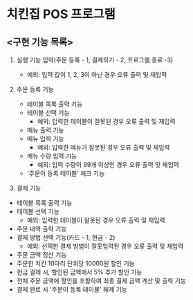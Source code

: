 # 치킨집 POS 프로그램

## <구현 기능 목록>

1. 실행 기능 입력(주문 등록 - 1, 결제하기 - 2, 프로그램 종료 -3)
    - 예외: 입력 값이 1, 2, 3이 아닌 경우 오류 출력 및 재입력
2. 주문 등록 기능
    - 테이블 목록 출력 기능
    - 테이블 선택 기능
        - 예외: 입력한 테이블이 잘못된 경우 오류 출력 및 재입력
    - 메뉴 출력 기능
    - 메뉴 입력 기능
        - 예외: 입력한 메뉴가 잘못된 경우 오류 출력 및 재입력
    - 메뉴 수량 입력 기능
        - 예외: 입력 수량이 99개 이상인 경우 오류 출력 및 재입력
    - '주문이 등록 테이블' 체크 기능

3. 결제 기능

- 테이블 목록 출력 기능
- 테이블 선택 기능
    - 예외: 입력한 테이블이 잘못된 경우 오류 출력 및 재입력
- 주문 내역 출력 기능
- 결제 방법 선택 기능(카드 - 1, 현금 - 2)
    - 예외: 선택한 결제 방법이 잘못입력된 경우 오류 출력 및 재입력
- 주문 금액 정산 기능
- 주문한 치킨 10마리 단위당 10000원 할인 기능
- 현금 결제 시, 할인된 금액에서 5% 추가 할인 기능
- 전체 주문 금액에 할인을 포함하여 최종 결제 금액 계산 및 출력 기능
- 결제 완료 시 '주문이 등록 테이블' 해제 기능